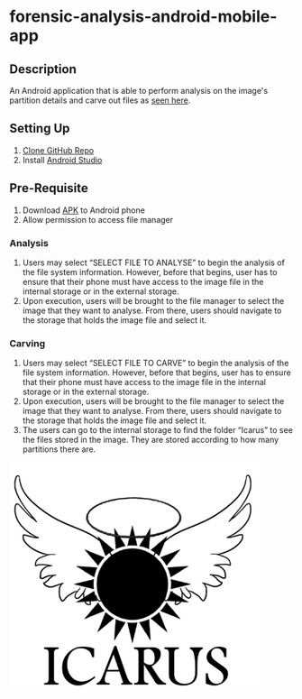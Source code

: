 # forensic-analysis-android-mobile-app

## Description
An Android application that is able to perform analysis on the image's partition details and carve out files as [seen here](https://www.youtube.com/watch?v=vqxqjrnj7q0).

## Setting Up
1. [Clone GitHub Repo](https://github.com/xfortisfye/303-see-other/blob/main/github-notes.md#clone-github-repo)
2. Install [Android Studio](https://developer.android.com/studio)

## Pre-Requisite
1. Download [APK](https://github.com/xfortisfye/ict2202-icarus/blob/main/app/release/Icarus.apk) to Android phone
2. Allow permission to access file manager

### Analysis

1. Users may select “SELECT FILE TO ANALYSE” to begin the analysis of the file system information. However, before that begins, user has to ensure that their phone must have access to the image file in the internal storage or in the external storage.
2. Upon execution, users will be brought to the file manager to select the image that they want to analyse. From there, users should navigate to the storage that holds the image file and select it.

 
### Carving
1. Users may select “SELECT FILE TO CARVE” to begin the analysis of the file system information. However, before that begins, user has to ensure that their phone must have access to the image file in the internal storage or in the external storage.
2. Upon execution, users will be brought to the file manager to select the image that they want to analyse. From there, users should navigate to the storage that holds the image file and select it.
3. The users can go to the internal storage to find the folder “Icarus” to see the files stored in the image. They are stored according to how many partitions there are.

![Icarus Logo](/pictures/Icarus_Logo.png?raw=true "Icarus Logo")
